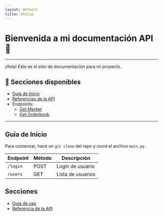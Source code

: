 ```yaml
---
layout: default
title: Inicio
---
```


# Bienvenida a mi documentación API 🚀
---
¡Hola! Este es el sitio de documentación para mi proyecto.

## 📘 Secciones disponibles

- [Guía de Inicio](#guía-de-inicio)
- [Referencias de la API](#referencias-de-la-api)
- Endpoints:
  - [Get Market](endpoints/get-market.md)
  - [Get Orderbook](endpoints/get-orderbook.md)

---

## Guía de Inicio

Para comenzar, hacé un `git clone` del repo y corré el archivo `main.py`.

| Endpoint | Método | Descripción       |
| -------- | ------ | ----------------- |
| `/login` | POST   | Login de usuario  |
| `/users` | GET    | Lista de usuarios |




## Secciones

- [Guía de uso](guia.md)
- [Referencia de la API](introduccion.md)
